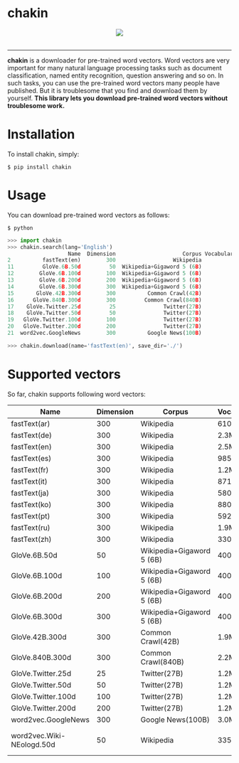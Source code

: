 # chakin
<div align="center">
  <img src="https://github.com/chakki-works/chakin/blob/master/docs/top.jpg?raw=true"><br><br>
</div>

-----------------

**chakin** is a downloader for pre-trained word vectors.
Word vectors are very important for many natural language processing tasks such as document classification, 
named entity recognition, question answering and so on. 
In such tasks, you can use the pre-trained word vectors  many people have published.
But it is troublesome that you find and download them by yourself. 
**This library lets you download pre-trained word vectors without troublesome work.**


# Installation
To install chakin, simply:

```shell
$ pip install chakin
```

# Usage
You can download pre-trained word vectors as follows:

```shell
$ python
```

```python
>>> import chakin
>>> chakin.search(lang='English')
                   Name  Dimension                     Corpus VocabularySize  
2          fastText(en)        300                  Wikipedia           2.5M   
11         GloVe.6B.50d         50  Wikipedia+Gigaword 5 (6B)           400K   
12        GloVe.6B.100d        100  Wikipedia+Gigaword 5 (6B)           400K   
13        GloVe.6B.200d        200  Wikipedia+Gigaword 5 (6B)           400K   
14        GloVe.6B.300d        300  Wikipedia+Gigaword 5 (6B)           400K   
15       GloVe.42B.300d        300          Common Crawl(42B)           1.9M   
16      GloVe.840B.300d        300         Common Crawl(840B)           2.2M   
17    GloVe.Twitter.25d         25               Twitter(27B)           1.2M   
18    GloVe.Twitter.50d         50               Twitter(27B)           1.2M   
19   GloVe.Twitter.100d        100               Twitter(27B)           1.2M   
20   GloVe.Twitter.200d        200               Twitter(27B)           1.2M   
21  word2vec.GoogleNews        300          Google News(100B)           3.0M 

>>> chakin.download(name='fastText(en)', save_dir='./')
```

# Supported vectors
So far, chakin supports following word vectors:

| Name                | Dimension | Corpus                    | VocabularySize | Method   | Language   | Author   | URL                                                                         | 
|---------------------|-----------|---------------------------|----------------|----------|------------|----------|-----------------------------------------------------------------------------| 
| fastText(ar)        | 300       | Wikipedia                 | 610K           | fastText | Arabic     | Facebook | [link](https://s3-us-west-1.amazonaws.com/fasttext-vectors/wiki.ar.vec)             | 
| fastText(de)        | 300       | Wikipedia                 | 2.3M           | fastText | German     | Facebook | [link](https://s3-us-west-1.amazonaws.com/fasttext-vectors/wiki.de.vec)             | 
| fastText(en)        | 300       | Wikipedia                 | 2.5M           | fastText | English    | Facebook | [link](https://s3-us-west-1.amazonaws.com/fasttext-vectors/wiki.en.vec)             | 
| fastText(es)        | 300       | Wikipedia                 | 985K           | fastText | Spanish    | Facebook | [link](https://s3-us-west-1.amazonaws.com/fasttext-vectors/wiki.es.vec)             | 
| fastText(fr)        | 300       | Wikipedia                 | 1.2M           | fastText | French     | Facebook | [link](https://s3-us-west-1.amazonaws.com/fasttext-vectors/wiki.fr.vec)             | 
| fastText(it)        | 300       | Wikipedia                 | 871K           | fastText | Italian    | Facebook | [link](https://s3-us-west-1.amazonaws.com/fasttext-vectors/wiki.it.vec)             | 
| fastText(ja)        | 300       | Wikipedia                 | 580K           | fastText | Japanese   | Facebook | [link](https://s3-us-west-1.amazonaws.com/fasttext-vectors/wiki.ja.vec)             | 
| fastText(ko)        | 300       | Wikipedia                 | 880K           | fastText | Korean     | Facebook | [link](https://s3-us-west-1.amazonaws.com/fasttext-vectors/wiki.ko.vec)             | 
| fastText(pt)        | 300       | Wikipedia                 | 592K           | fastText | Portuguese | Facebook | [link](https://s3-us-west-1.amazonaws.com/fasttext-vectors/wiki.pt.vec)             | 
| fastText(ru)        | 300       | Wikipedia                 | 1.9M           | fastText | Russian    | Facebook | [link](https://s3-us-west-1.amazonaws.com/fasttext-vectors/wiki.ru.vec)             | 
| fastText(zh)        | 300       | Wikipedia                 | 330K           | fastText | Chinese    | Facebook | [link](https://s3-us-west-1.amazonaws.com/fasttext-vectors/wiki.zh.vec)             | 
| GloVe.6B.50d        | 50        | Wikipedia+Gigaword 5 (6B) | 400K           | GloVe    | English    | Stanford | [link](http://nlp.stanford.edu/data/glove.6B.zip)                                   | 
| GloVe.6B.100d       | 100       | Wikipedia+Gigaword 5 (6B) | 400K           | GloVe    | English    | Stanford | [link](http://nlp.stanford.edu/data/glove.6B.zip)                                   | 
| GloVe.6B.200d       | 200       | Wikipedia+Gigaword 5 (6B) | 400K           | GloVe    | English    | Stanford | [link](http://nlp.stanford.edu/data/glove.6B.zip)                                   | 
| GloVe.6B.300d       | 300       | Wikipedia+Gigaword 5 (6B) | 400K           | GloVe    | English    | Stanford | [link](http://nlp.stanford.edu/data/glove.6B.zip)                                   | 
| GloVe.42B.300d      | 300       | Common Crawl(42B)         | 1.9M           | GloVe    | English    | Stanford | [link](http://nlp.stanford.edu/data/glove.42B.300d.zip)                             | 
| GloVe.840B.300d     | 300       | Common Crawl(840B)        | 2.2M           | GloVe    | English    | Stanford | [link](http://nlp.stanford.edu/data/glove.840B.300d.zip)                            | 
| GloVe.Twitter.25d   | 25        | Twitter(27B)              | 1.2M           | GloVe    | English    | Stanford | [link](http://nlp.stanford.edu/data/glove.twitter.27B.zip)                          | 
| GloVe.Twitter.50d   | 50        | Twitter(27B)              | 1.2M           | GloVe    | English    | Stanford | [link](http://nlp.stanford.edu/data/glove.twitter.27B.zip)                          | 
| GloVe.Twitter.100d  | 100       | Twitter(27B)              | 1.2M           | GloVe    | English    | Stanford | [link](http://nlp.stanford.edu/data/glove.twitter.27B.zip)                          | 
| GloVe.Twitter.200d  | 200       | Twitter(27B)              | 1.2M           | GloVe    | English    | Stanford | [link](http://nlp.stanford.edu/data/glove.twitter.27B.zip)                          | 
| word2vec.GoogleNews | 300       | Google News(100B)         | 3.0M           | word2vec | English    | Google   | [link](https://s3.amazonaws.com/mordecai-geo/GoogleNews-vectors-negative300.bin.gz) |
| word2vec.Wiki-NEologd.50d | 50  | Wikipedia                 | 335K           | word2vec + NEologd | Japanese | Shiroyagi Corporation | [link](http://public.shiroyagi.s3.amazonaws.com/latest-ja-word2vec-gensim-model.zip) |